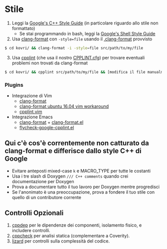 # Stile
1. Leggi la [Google's C++ Style Guide](https://google.github.io/styleguide/cppguide.html) (in particolare riguardo allo stile non formattato)
   - Se stai programmando in bash, leggi la [Google's Shell Style Guide](https://github.com/google/styleguide/blob/gh-pages/shell.xml)
2. Usa [clang-format](http://llvm.org/releases/3.8.0/tools/clang/docs/ClangFormat.html) con ```-style=file``` usando il [.clang-format](https://github.com/byterubpay/kovri/blob/master/.clang-format) provvisto
```bash
$ cd kovri/ && clang-format -i -style=file src/path/to/my/file
```
3. Usa [cpplint](https://pypi.python.org/pypi/cpplint/) (che usa il nostro [CPPLINT.cfg](https://github.com/byterubpay/kovri/blob/master/CPPLINT.cfg)) per trovare eventuali problemi non trovati da clang-format
```bash
$ cd kovri/ && cpplint src/path/to/my/file && [modifica il file manualmente per applicare le modifiche]
```

### Plugins

- Integrazione di Vim
  - [clang-format](http://clang.llvm.org/docs/ClangFormat.html#vim-integration)
  - [clang-format ubuntu 16.04 vim workaround](http://stackoverflow.com/questions/39490082/clang-format-not-working-under-gvim)
  - [cpplint.vim](https://github.com/vim-syntastic/syntastic/blob/master/syntax_checkers/cpp/cpplint.vim)
- Integrazione Emacs
  - [clang-format](http://clang.llvm.org/docs/ClangFormat.html#emacs-integration) + [clang-format.el](https://llvm.org/svn/llvm-project/cfe/trunk/tools/clang-format/clang-format.el)
  - [flycheck-google-cpplint.el](https://github.com/flycheck/flycheck-google-cpplint)

## Qui c'è cos'è correntemente non catturato da clang-format e differisce dallo style C++ di Google

- Evitare anteposti mixed-case ```k``` e MACRO_TYPE per tutte le costanti
- Usa i tre slash di Doxygen ```/// C++ comments``` quando crei documentazione per Doxygen
- Prova a documentare tutto il tuo lavoro per Doxygen mentre progredisci
- Se l'anonimato è una preoccupazione, prova a fondere il tuo stile con quello di un contributore corrente

## Controlli Opzionali
1. [cppdep](https://github.com/rakhimov/cppdep)
   per le dipendenze dei componenti, isolamento fisico, e includere controlli.
2. [cppcheck](https://github.com/danmar/cppcheck/) per analisi statica
   (complementare a Coverity).
3. [lizard](https://github.com/terryyin/lizard) per controlli sulla complessità del codice.
